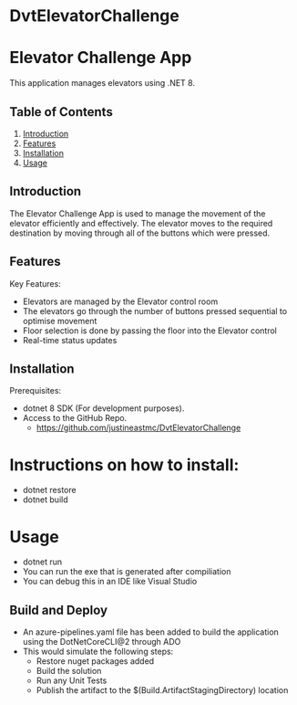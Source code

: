 # DvtElevatorChallenge

# Elevator Challenge App
 
This application manages elevators using .NET 8.
 
## Table of Contents
 
1. [Introduction](#introduction)
2. [Features](#features)
3. [Installation](#installation)
4. [Usage](#usage)
 
## Introduction
 
The Elevator Challenge App is used to manage the movement of the elevator efficiently and effectively. The elevator moves to the required destination by moving through all of the buttons which were pressed.
 
## Features
 
Key Features:
- Elevators are managed by the Elevator control room
- The elevators go through the number of buttons pressed sequential to optimise movement
- Floor selection is done by passing the floor into the Elevator control
- Real-time status updates
 
## Installation
 
Prerequisites:
- dotnet 8 SDK (For development purposes).
- Access to the GitHub Repo.
	- https://github.com/justineastmc/DvtElevatorChallenge

# Instructions on how to install:
 - dotnet restore
 - dotnet build
 
# Usage
- dotnet run
- You can run the exe that is generated after compiliation
- You can debug this in an IDE like Visual Studio

## Build and Deploy

- An azure-pipelines.yaml file has been added to build the application using the DotNetCoreCLI@2 through ADO
- This would simulate the following steps:
	- Restore nuget packages added
	- Build the solution
	- Run any Unit Tests
	- Publish the artifact to the $(Build.ArtifactStagingDirectory) location
